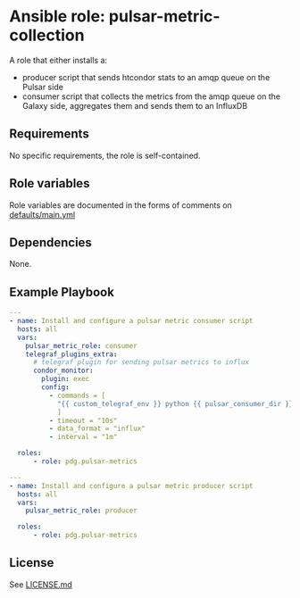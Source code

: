 # Ansible role: pulsar-metric-collection

A role that either installs a: 
- producer script that sends htcondor stats to an amqp queue on the Pulsar side
- consumer script that collects the metrics from the amqp queue on the Galaxy side, aggregates them and sends them to an InfluxDB

## Requirements

No specific requirements, the role is self-contained.

## Role variables

Role variables are documented in the forms of comments on [defaults/main.yml](defaults/main.yml)

## Dependencies

None.

## Example Playbook

```yaml
---
- name: Install and configure a pulsar metric consumer script
  hosts: all
  vars:
    pulsar_metric_role: consumer
    telegraf_plugins_extra:
      # telegraf plugin for sending pulsar metrics to influx
      condor_monitor:
        plugin: exec
        config:
          - commands = [
            "{{ custom_telegraf_env }} python {{ pulsar_consumer_dir }}/pulsar_metric_consumer.py {{ galaxy_config_dir }}/job_conf.yml",
            ]
          - timeout = "10s"
          - data_format = "influx"
          - interval = "1m"

  roles:
      - role: pdg.pulsar-metrics
```

```yaml
---
- name: Install and configure a pulsar metric producer script
  hosts: all
  vars:
    pulsar_metric_role: producer

  roles:
      - role: pdg.pulsar-metrics
```

## License

See [LICENSE.md](LICENSE.md)
